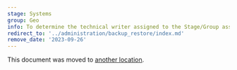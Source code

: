 ```yaml
---
stage: Systems
group: Geo
info: To determine the technical writer assigned to the Stage/Group associated with this page, see https://about.gitlab.com/handbook/product/ux/technical-writing/#assignments
redirect_to: '../administration/backup_restore/index.md'
remove_date: '2023-09-26'
---
```


This document was moved to [another location](../administration/backup_restore/index.md).

<!-- This redirect file can be deleted after <2023-09-26>. -->
<!-- Redirects that point to other docs in the same project expire in three months. -->
<!-- Redirects that point to docs in a different project or site (for example, link is not relative and starts with `https:`) expire in one year. -->
<!-- Before deletion, see: https://docs.gitlab.com/ee/development/documentation/redirects.html -->